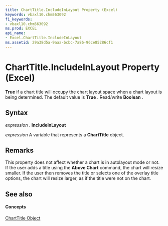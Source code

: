 ```yaml
---
title: ChartTitle.IncludeInLayout Property (Excel)
keywords: vbaxl10.chm563092
f1_keywords:
- vbaxl10.chm563092
ms.prod: EXCEL
api_name:
- Excel.ChartTitle.IncludeInLayout
ms.assetid: 29a38d5a-9aaa-bcbc-7a86-96ce85286cf1
---
```



# ChartTitle.IncludeInLayout Property (Excel)

 **True** if a chart title will occupy the chart layout space when a chart layout is being determined. The default value is **True** . Read/write **Boolean** .


## Syntax

 _expression_ . **IncludeInLayout**

 _expression_ A variable that represents a **ChartTitle** object.


## Remarks

This property does not affect whether a chart is in autolayout mode or not. If the user adds a title using the  **Above Chart** command, the chart will resize smaller. If the user then removes the title or selects one of the overlay title options, the chart will resize larger, as if the title were not on the chart.


## See also


#### Concepts


[ChartTitle Object](charttitle-object-excel.md)

